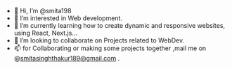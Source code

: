 - 👋 Hi, I’m @smita198
- 👀 I’m interested in Web development.
- 🌱 I’m currently learning how to create dynamic and responsive websites, using React, Next.js...
- 💞️ I’m looking to collaborate on Projects related to WebDev.
- 📫 for Collaborating or making some projects together ,mail me on @smitasinghthakur189@gmail.com .

<!---
smita198/smita198 is a ✨ special ✨ repository because its `README.md` (this file) appears on your GitHub profile.
You can click the Preview link to take a look at your changes.
--->
